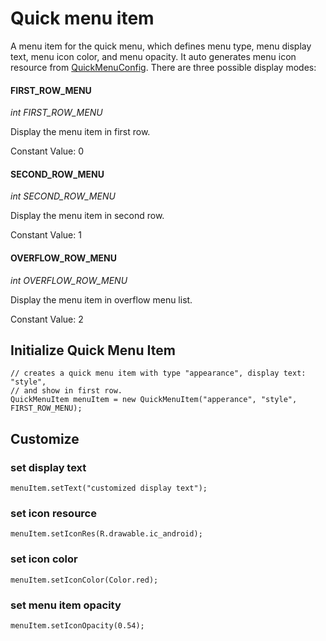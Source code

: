 # Quick menu item

A menu item for the quick menu, which defines menu type, menu display text, menu icon color, and menu opacity. It auto generates menu icon resource from [QuickMenuConfig](./quick-menu-config.md). There are three possible display modes:

#### FIRST_ROW_MENU
 
  _int FIRST_ROW_MENU_

  Display the menu item in first row.

  Constant Value: 0

#### SECOND_ROW_MENU
  _int SECOND_ROW_MENU_

  Display the menu item in second row.

  Constant Value: 1

#### OVERFLOW_ROW_MENU
  _int OVERFLOW_ROW_MENU_

  Display the menu item in overflow menu list.

  Constant Value: 2
## Initialize Quick Menu Item
```
// creates a quick menu item with type "appearance", display text: "style",
// and show in first row.
QuickMenuItem menuItem = new QuickMenuItem("apperance", "style", FIRST_ROW_MENU);
```

## Customize
### set display text
```
menuItem.setText("customized display text");
```
### set icon resource
```
menuItem.setIconRes(R.drawable.ic_android);
```
### set icon color
```
menuItem.setIconColor(Color.red);
```
### set menu item opacity
```
menuItem.setIconOpacity(0.54);
```
